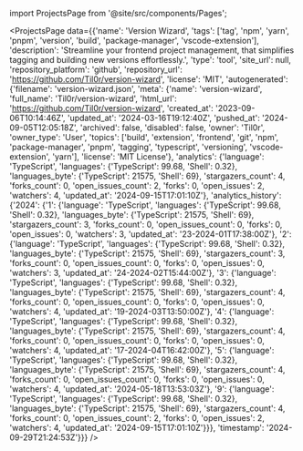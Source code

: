 
import ProjectsPage from '@site/src/components/Pages';

<ProjectsPage
    data={{'name': 'Version Wizard', 'tags': ['tag', 'npm', 'yarn', 'pnpm', 'version', 'build', 'package-manager', 'vscode-extension'], 'description': 'Streamline your frontend project management, that simplifies tagging and building new versions effortlessly.', 'type': 'tool', 'site_url': null, 'repository_platform': 'github', 'repository_url': 'https://github.com/Til0r/version-wizard', 'license': 'MIT', 'autogenerated': {'filename': 'version-wizard.json', 'meta': {'name': 'version-wizard', 'full_name': 'Til0r/version-wizard', 'html_url': 'https://github.com/Til0r/version-wizard', 'created_at': '2023-09-06T10:14:46Z', 'updated_at': '2024-03-16T19:12:40Z', 'pushed_at': '2024-09-05T12:05:18Z', 'archived': false, 'disabled': false, 'owner': 'Til0r', 'owner_type': 'User', 'topics': ['build', 'extension', 'frontend', 'git', 'npm', 'package-manager', 'pnpm', 'tagging', 'typescript', 'versioning', 'vscode-extension', 'yarn'], 'license': 'MIT License'}, 'analytics': {'language': 'TypeScript', 'languages': {'TypeScript': 99.68, 'Shell': 0.32}, 'languages_byte': {'TypeScript': 21575, 'Shell': 69}, 'stargazers_count': 4, 'forks_count': 0, 'open_issues_count': 2, 'forks': 0, 'open_issues': 2, 'watchers': 4, 'updated_at': '2024-09-15T17:01:10Z'}, 'analytics_history': {'2024': {'1': {'language': 'TypeScript', 'languages': {'TypeScript': 99.68, 'Shell': 0.32}, 'languages_byte': {'TypeScript': 21575, 'Shell': 69}, 'stargazers_count': 3, 'forks_count': 0, 'open_issues_count': 0, 'forks': 0, 'open_issues': 0, 'watchers': 3, 'updated_at': '23-2024-01T17:38:00Z'}, '2': {'language': 'TypeScript', 'languages': {'TypeScript': 99.68, 'Shell': 0.32}, 'languages_byte': {'TypeScript': 21575, 'Shell': 69}, 'stargazers_count': 3, 'forks_count': 0, 'open_issues_count': 0, 'forks': 0, 'open_issues': 0, 'watchers': 3, 'updated_at': '24-2024-02T15:44:00Z'}, '3': {'language': 'TypeScript', 'languages': {'TypeScript': 99.68, 'Shell': 0.32}, 'languages_byte': {'TypeScript': 21575, 'Shell': 69}, 'stargazers_count': 4, 'forks_count': 0, 'open_issues_count': 0, 'forks': 0, 'open_issues': 0, 'watchers': 4, 'updated_at': '19-2024-03T13:50:00Z'}, '4': {'language': 'TypeScript', 'languages': {'TypeScript': 99.68, 'Shell': 0.32}, 'languages_byte': {'TypeScript': 21575, 'Shell': 69}, 'stargazers_count': 4, 'forks_count': 0, 'open_issues_count': 0, 'forks': 0, 'open_issues': 0, 'watchers': 4, 'updated_at': '17-2024-04T16:42:00Z'}, '5': {'language': 'TypeScript', 'languages': {'TypeScript': 99.68, 'Shell': 0.32}, 'languages_byte': {'TypeScript': 21575, 'Shell': 69}, 'stargazers_count': 4, 'forks_count': 0, 'open_issues_count': 0, 'forks': 0, 'open_issues': 0, 'watchers': 4, 'updated_at': '2024-05-18T13:53:03Z'}, '9': {'language': 'TypeScript', 'languages': {'TypeScript': 99.68, 'Shell': 0.32}, 'languages_byte': {'TypeScript': 21575, 'Shell': 69}, 'stargazers_count': 4, 'forks_count': 0, 'open_issues_count': 2, 'forks': 0, 'open_issues': 2, 'watchers': 4, 'updated_at': '2024-09-15T17:01:10Z'}}}, 'timestamp': '2024-09-29T21:24:53Z'}}}
/>
